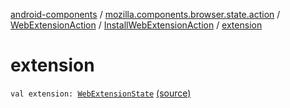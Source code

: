 [android-components](../../../index.md) / [mozilla.components.browser.state.action](../../index.md) / [WebExtensionAction](../index.md) / [InstallWebExtensionAction](index.md) / [extension](./extension.md)

# extension

`val extension: `[`WebExtensionState`](../../../mozilla.components.browser.state.state/-web-extension-state/index.md) [(source)](https://github.com/mozilla-mobile/android-components/blob/master/components/browser/state/src/main/java/mozilla/components/browser/state/action/BrowserAction.kt#L313)